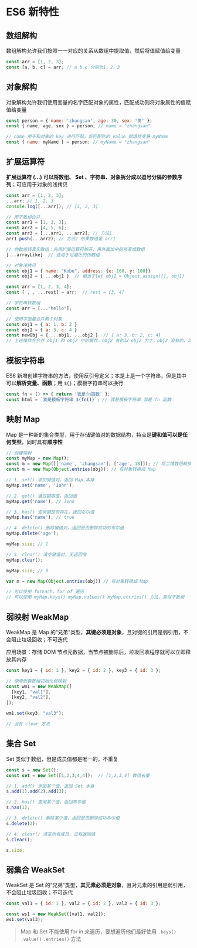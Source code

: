 # ES6 新特性

## 数组解构

数组解构允许我们按照一一对应的关系从数组中提取值，然后将值赋值给变量

```javascript
const arr = [1, 2, 3];
const [a, b, c] = arr; // a b c 分别为1，2，3
```

## 对象解构

对象解构允许我们使用变量的名字匹配对象的属性，匹配成功则将对象属性的值赋值给变量

```javascript
const person = { name: 'zhangsan', age: 30, sex: '男' };
const { name, age, sex } = person; // name = "zhangsan"

// name 用于和对象的 key 进行匹配，将匹配到的 value 赋值给变量 myName
const { name: myName } = person; // myName = "zhangsan"
```

## 扩展运算符

**扩展运算符 (...) 可以将数组、 Set 、字符串、对象拆分成以逗号分隔的参数序列**；可应用于对象的浅拷贝

```javascript
const arr = [1, 2, 3];
...arr; // 1, 2, 3
console.log([...arr]); // [1, 2, 3]

// 用于数组合并
const arr1 = [1, 2, 3];
const arr2 = [4, 5, 6];
const arr3 = [...arr1, ...arr2]; // 方法1
arr1.push(...arr2); // 方法2 结果数组是 arr1

// 伪数组转真实数组：先用扩展运算符解开，再外面加中括号变成数组
[...arrayLike]  // 适用于可遍历的伪数组

// 对象浅拷贝
const obj1 = { name: "Kobe", address: {x: 100, y: 100}}
const obj2 = { ...obj1 }  // 相当于let obj2 = Object.assign({}, obj1)

const arr = [1, 2, 3, 4];
const [ , , ...rest] = arr;  // rest = [3, 4]

// 字符串转数组
const arr = [..."hello"];

// 使用字面量合并两个对象
const obj1 = { a: 1, b: 2 }
const obj2 = { a: 3, c: 4 }
const newObj = { ...obj1, ...obj2 }  // { a: 3, b: 2, c: 4}
// 上述操作会合并 obj1 和 obj2 中的属性，obj2 有的以 obj2 为主，obj2 没有的，以 obj1 为主
```

## 模板字符串

ES6 新增创建字符串的方法，使用反引号定义；本是上是一个字符串，但是其中可以**解析变量、函数**；用 `${}`；模板字符串可以换行

```javascript
const fn = () => { return '我是fn函数' };
const html = `我是模板字符串 ${fn()}`; // 我是模板字符串 我是 fn 函数
```

## 映射 Map

Map 是一种新的集合类型，用于存储键值对的数据结构，特点是**键和值可以是任何类型**，同时具有**顺序性**

```js
// 创建映射
const myMap = new Map();
const m = new Map([['name', 'zhangsan'], ['age', 18]]); // 将二维数组转换成 Map
const m = new Map(Object.entries(obj)); // 将对象转换成 Map

// 1. set() 添加键值对，返回 Map 本身
myMap.set('name', 'John');

// 2. get() 通过键取值，返回值
myMap.get('name'); // John

// 3. has() 查询键是否存在，返回布尔值
myMap.has('name'); // true

// 4. delete() 删除键值对，返回是否删除成功的布尔值
myMap.delete('age');

myMap.size; // 1

// 5. clear() 清空键值对，无返回值
myMap.clear();

myMap.size; // 0

var m = new Map(Object.entries(obj)) // 将对象转换成 Map

// 可以使用 forEach，for of 遍历
// 可以使用 myMap.keys() myMap.values() myMap.entries() 方法，类似于数组
```

## 弱映射 WeakMap

WeakMap 是 Map 的“兄弟”类型，**其键必须是对象**，且对键的引用是弱引用，不会阻止垃圾回收；不可迭代

应用场景：存储 DOM 节点元数据，当节点被删除后，垃圾回收程序就可以立即释放其内存

```js
const key1 = { id: 1 }, key2 = { id: 2 }, key3 = { id: 3 };

// 使用嵌套数组初始化弱映射
const wm1 = new WeakMap([
  [key1, "val1"],
  [key2, "val2"],
]);

wm1.set(key3, "val3");

// 没有 clear 方法
```

## 集合 Set

Set 类似于数组，但是成员值都是唯一的，不重复

```js
const s = new Set();
const set = new Set([1,2,3,4,4]);  // [1,2,3,4] 数组去重

// 1. add() 添加某个值，返回 Set 本身
s.add(1).add(2).add(3);

// 2. has() 查询某个值，返回布尔值
s.has(1);

// 3. delete() 删除某个值，返回是否删除成功布尔值
s.delete(2);

// 4. clear() 清空所有成员，没有返回值
s.clear();

s.size;
```

## 弱集合 WeakSet

WeakSet 是 Set 的“兄弟”类型，**其元素必须是对象**，且对元素的引用是弱引用，不会阻止垃圾回收；不可迭代

```js
const val1 = { id: 1 }, val2 = { id: 2 }, val3 = { id: 3 }; 

const ws1 = new WeakSet([val1, val2]);
ws1.set(val3);
```

> Map 和 Set 不能使用 for in 来遍历，要想遍历他们最好使用 `.keys()`     `.value()`     `.entries()` 方法

